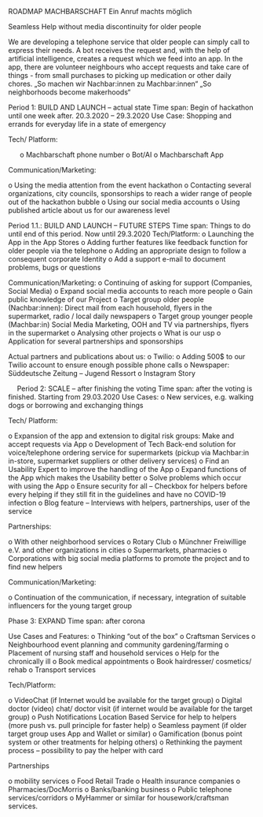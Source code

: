ROADMAP
MACHBARSCHAFT
Ein Anruf machts möglich
 

Seamless Help without media discontinuity for older people
 
We are developing a telephone service that older people can simply call to express their needs. A bot receives the request and, with the help of artificial intelligence, creates a request which we feed into an app. In the app, there are volunteer neighbours who accept requests and take care of things - from small purchases to picking up medication or other daily chores.
„So machen wir Nachbar:innen zu Machbar:innen“
„So neighborhoods become makerhoods“

Period 1: BUILD AND LAUNCH – actual state
Time span: Begin of hackathon until one week after. 20.3.2020 – 29.3.2020
Use Case: 
Shopping and errands for everyday life in a state of emergency

Tech/ Platform:
<ul>o	Machbarschaft phone number
o	Bot/AI
o	Machbarschaft App
</ul>
Communication/Marketing:

o	Using the media attention from the event hackathon
o	Contacting several organizations, city councils, sponsorships to reach a wider range of people out of the hackathon bubble
o	Using our social media accounts
o	Using published article about us for our awareness level

Period 1.1.: BUILD AND LAUNCH – FUTURE STEPS
Time span: Things to do until end of this period. Now until 29.3.2020
Tech/Platform:
o	Launching the App in the App Stores
o	Adding further features like feedback function for older people via the telephone
o	Adding an appropriate design to follow a consequent corporate Identity 
o	Add a support e-mail to document problems, bugs or questions

Communication/Marketing:
o	Continuing of asking for support (Companies, Social Media)
o	Expand social media accounts to reach more people
o	Gain public knowledge of our Project
o	Target group older people (Nachbar:innen): Direct mail from each household, flyers in the supermarket, radio / local daily newspapers
o	Target group younger people (Machbar:in) Social Media Marketing, OOH and TV via partnerships, flyers in the supermarket
o	Analysing other projects
o	What is our usp
o	Application for several partnerships and sponsorships

Actual partners and publications about us:
o	Twilio:
o	Adding 500$ to our Twilio account to ensure enough possible phone calls
o	Newspaper: Süddeutsche Zeitung – Jugend Ressort
o	Instagram Story

 
Period 2: SCALE – after finishing the voting
Time span: after the voting is finished. Starting from 29.03.2020
Use Cases:
o	New services, e.g. walking dogs or borrowing and exchanging things

Tech/ Platform:
 
o	Expansion of the app and extension to digital risk groups: Make and accept requests via App
o	Development of Tech Back-end solution for voice/telephone ordering service for supermarkets (pickup via Machbar:in in-store, supermarket suppliers or other delivery services)
o	Find an Usability Expert to improve the handling of the App
o	Expand functions of the App which makes the Usability better
o	Solve problems which occur with using the App 
o	Ensure security for all – Checkbox for helpers before every helping if they still fit in the guidelines and have no COVID-19 infection
o	Blog feature – Interviews with helpers, partnerships, user of the service
 
Partnerships:
 
o	With other neighborhood services
o	Rotary Club 
o	Münchner Freiwillige e.V.  and other organizations in cities
o	Supermarkets, pharmacies
o	Corporations with big social media platforms to promote the project and to find new helpers
 


Communication/Marketing:
 
o	Continuation of the communication, if necessary, integration of suitable influencers for the young target group


Phase 3: EXPAND
Time span: after corona
 
Use Cases and Features:
o	 Thinking “out of the box” 
o	Craftsman Services
o	Neighbourhood event planning and community gardening/farming
o	Placement of nursing staff and household services
o	Help for the chronically ill
o	Book medical appointments
o	Book hairdresser/ cosmetics/ rehab
o	Transport services
 
Tech/Platform:
 
o	VideoChat (if Internet would be available for the target group)
o	Digital doctor (video) chat/ doctor visit (if internet would be available for the target group)
o	Push Notifications Location Based Service for help to helpers (more push vs. pull principle for faster help)
o	Seamless payment (if older target group uses App and Wallet or similar)
o	Gamification (bonus point system or other treatments for helping others)
o	Rethinking the payment process – possibility to pay the helper with card
 

Partnerships
 
o	mobility services
o	Food Retail Trade
o	Health insurance companies
o	Pharmacies/DocMorris
o	Banks/banking business
o	Public telephone services/corridors
o	MyHammer or similar for housework/craftsman services.

